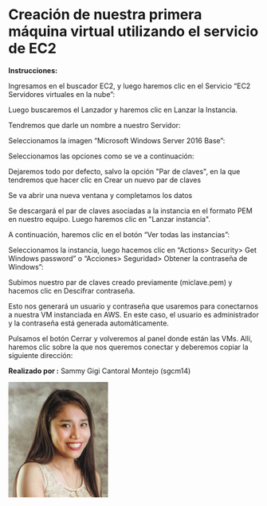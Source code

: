 Creación de nuestra primera máquina virtual utilizando el servicio de EC2
=========

**Instrucciones:**

Ingresamos en el buscador EC2, y luego haremos clic en el Servicio “EC2
Servidores virtuales en la nube”:


Luego buscaremos el Lanzador y haremos clic en Lanzar la Instancia.

Tendremos que darle un nombre a nuestro Servidor:

Seleccionamos la imagen “Microsoft Windows Server 2016 Base”:

Seleccionamos las opciones como se ve a continuación:


Dejaremos todo por defecto, salvo la opción "Par de claves", en la que
tendremos que hacer clic en Crear un nuevo par de claves

Se va abrir una nueva ventana y completamos los datos


Se descargará el par de claves asociadas a la instancia en el formato PEM
en nuestro equipo. Luego haremos clic en "Lanzar instancia".

A continuación, haremos clic en el botón “Ver todas las instancias”:

Seleccionamos la instancia, luego hacemos clic en “Actions> Security> Get
Windows password” o “Acciones> Seguridad> Obtener la contraseña de
Windows”:

Subimos nuestro par de claves creado previamente (miclave.pem) y
hacemos clic en Descifrar contraseña.


Esto nos generará un usuario y contraseña que usaremos para
conectarnos a nuestra VM instanciada en AWS. En este caso, el usuario es
administrador y la contraseña está generada automáticamente.

Pulsamos el botón Cerrar y volveremos al panel donde están las VMs. Allí,
haremos clic sobre la que nos queremos conectar y deberemos copiar la
siguiente dirección:




**Realizado por :** Sammy Gigi Cantoral Montejo (sgcm14)

<img src ="https://raw.githubusercontent.com/sgcm14/sgcm14/main/sammy.jpg" width="200">